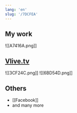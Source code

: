 ```yaml
---
lang: 'en'
slug: '/7DCFEA'
---
```


## My work

![[A7416A.png]]

## [Vlive.tv](https://vlive.tv)

![[3CF24C.png]]
![[6BD54D.png]]

## Others

- [[Facebook]]
- and many more
